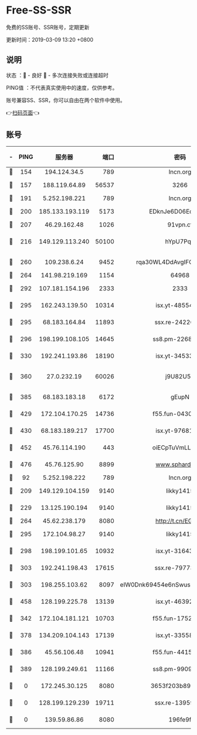 # Free-SS-SSR

免费的SS账号、SSR账号，定期更新

更新时间：2019-03-09 13:20 +0800

## 说明

状态     ：🙂 - 良好 🙁 - 多次连接失败或连接超时

PING值   ：不代表真实使用中的速度，仅供参考。

账号兼容SS、SSR，你可以自由在两个软件中使用。

👉[扫码页面](https://liesauer.github.io/Free-SS-SSR/)👈

## 账号

|-|PING|服务器|端口|密码|加密方式|区域|
|:----:|:----:|:-----:|-----:|:----:|:----:|:----:|
|🙂|154|194.124.34.5|789|lncn.org|rc4|JP|
|🙂|157|188.119.64.89|56537|3266|aes-256-cfb|RU|
|🙂|191|5.252.198.221|789|lncn.org|rc4|JP|
|🙂|200|185.133.193.119|5173|EDknJe6D06EoWDaw|aes-256-cfb|US|
|🙂|207|46.29.162.48|1026|91vpn.cf|rc4-md5|RU|
|🙂|216|149.129.113.240|50100|hYpU7PqP|chacha20-ietf-poly1305|CN|
|🙂|260|109.238.6.24|9452|rqa30WL4DdAvgIFG6Fs3znzTa|aes-256-cfb|FR|
|🙂|264|141.98.219.169|1154|64968|chacha20|US|
|🙂|292|107.181.154.196|2333|2333|aes-256-cfb|US|
|🙂|295|162.243.139.50|10314|isx.yt-48554575|aes-256-cfb|US|
|🙂|295|68.183.164.84|11893|ssx.re-24226841|aes-256-cfb|US|
|🙂|296|198.199.108.105|14645|ss8.pm-22688223|aes-256-cfb|US|
|🙂|330|192.241.193.86|18190|isx.yt-34533173|aes-256-cfb|US|
|🙂|360|27.0.232.19|60026|j9U82U53|xchacha20-ietf-poly1305|HK|
|🙂|385|68.183.183.18|6172|gEupN|aes-256-cfb|SG|
|🙂|429|172.104.170.25|14736|f55.fun-04300289|aes-256-cfb|SG|
|🙂|430|68.183.189.217|17700|isx.yt-97681259|aes-256-cfb|SG|
|🙂|452|45.76.114.190|443|oiECpTuVmLLxk4Ts|aes-256-cfb|AU|
|🙂|476|45.76.125.90|8899|www.sphard.com|aes-256-cfb|AU|
|🙂|92|5.252.198.222|789|lncn.org|rc4|JP|
|🙂|209|149.129.104.159|9140|likky1415|aes-256-cfb|HK|
|🙂|229|13.125.190.194|9140|likky1415|aes-256-cfb|KR|
|🙂|264|45.62.238.179|8080|http://t.cn/EGJIyrl|rc4-md5|CA|
|🙂|295|172.104.98.27|9140|likky1415|aes-256-cfb|JP|
|🙂|298|198.199.101.65|10932|isx.yt-31643189|aes-256-cfb|US|
|🙂|303|192.241.198.43|17615|ssx.re-79773961|aes-256-cfb|US|
|🙂|303|198.255.103.62|8097|eIW0Dnk69454e6nSwuspv9DmS201tQ0D|aes-256-cfb|US|
|🙂|458|128.199.225.78|13139|isx.yt-46392951|aes-256-cfb|SG|
|🙁|342|172.104.181.121|10703|f55.fun-17527319|aes-256-cfb|SG|
|🙁|378|134.209.104.143|17139|isx.yt-33558802|aes-256-cfb|SG|
|🙁|386|45.56.106.48|10941|f55.fun-44155061|aes-256-cfb|US|
|🙁|389|128.199.249.61|11166|ss8.pm-99097574|aes-256-cfb|SG|
|🙁|0|172.245.30.125|8080|3653f203b896678d|chacha20-ietf|US|
|🙁|0|128.199.129.239|19711|ssx.re-13959814|aes-256-cfb|SG|
|🙁|0|139.59.86.86|8080|196fe9f|aes-256-cfb|IN|
